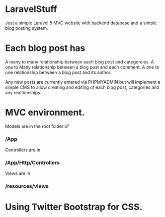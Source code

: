 # LaravelStuff
Just a simple Laravel 5 MVC website with backend database and a simple blog posting system. 

# Each blog post has 
  A many to many relationship between each blog post and categoreies.
  A one to Many relationship between a blog post and each comment. 
  A one to one relationship between a blog post and its author. 
  
  
Any new posts are currently entered via PHPMYADMIN but will implement a simple CMS to allow creating and editing of each blog post, categories and any realtionships. 


# MVC environment.

Models are in the root folder of <h3> /App </h3> 
Controllers are in <h3> /App/Http/Controllers </h3>
Views are in <h3> /resources/views </h3>

# Using Twitter Bootstrap for CSS.
